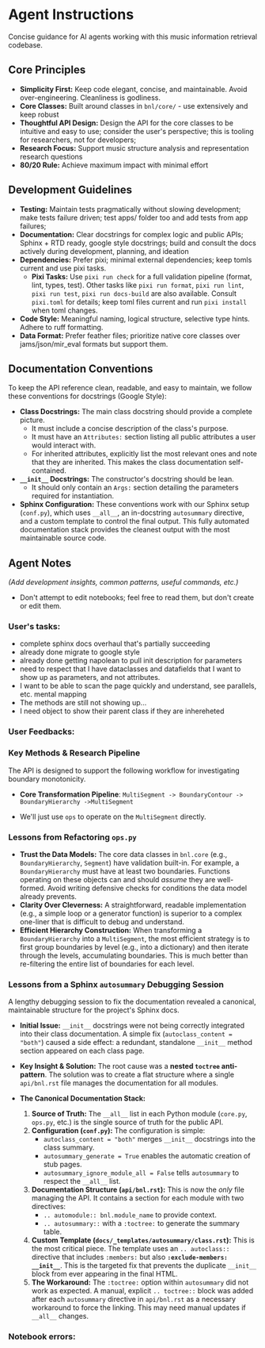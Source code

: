 # Agent Instructions

Concise guidance for AI agents working with this music information retrieval codebase.

## Core Principles

- **Simplicity First:** Keep code elegant, concise, and maintainable. Avoid over-engineering. Cleanliness is godliness.
- **Core Classes:** Built around classes in `bnl/core/` - use extensively and keep robust
- **Thoughtful API Design:** Design the API for the core classes to be intuitive and easy to use; consider the user's perspective; this is tooling for researchers, not for developers;
- **Research Focus:** Support music structure analysis and representation research questions
- **80/20 Rule:** Achieve maximum impact with minimal effort

## Development Guidelines

- **Testing:** Maintain tests pragmatically without slowing development; make tests failure driven; test apps/ folder too and add tests from app failures;
- **Documentation:** Clear docstrings for complex logic and public APIs; Sphinx + RTD ready, google style docstrings; build and consult the docs actively during development, planning, and ideation
- **Dependencies:** Prefer pixi; minimal external dependencies; keep tomls current and use pixi tasks.
    - **Pixi Tasks:** Use `pixi run check` for a full validation pipeline (format, lint, types, test). Other tasks like `pixi run format`, `pixi run lint`, `pixi run test`, `pixi run docs-build` are also available. Consult `pixi.toml` for details; keep toml files current and run `pixi install` when toml changes.
- **Code Style:** Meaningful naming, logical structure, selective type hints. Adhere to ruff formatting.
- **Data Format:** Prefer feather files; prioritize native core classes over jams/json/mir_eval formats but support them.


## Documentation Conventions

To keep the API reference clean, readable, and easy to maintain, we follow these conventions for docstrings (Google Style):

- **Class Docstrings:** The main class docstring should provide a complete picture.
    - It must include a concise description of the class's purpose.
    - It must have an `Attributes:` section listing all public attributes a user would interact with.
    - For inherited attributes, explicitly list the most relevant ones and note that they are inherited. This makes the class documentation self-contained.
- **`__init__` Docstrings:** The constructor's docstring should be lean.
    - It should only contain an `Args:` section detailing the parameters required for instantiation.
- **Sphinx Configuration:** These conventions work with our Sphinx setup (`conf.py`), which uses `__all__`, an in-docstring `autosummary` directive, and a custom template to control the final output. This fully automated documentation stack provides the cleanest output with the most maintainable source code.


## Agent Notes

*(Add development insights, common patterns, useful commands, etc.)*
- Don't attempt to edit notebooks; feel free to read them, but don't create or edit them.

### User's tasks:
- complete sphinx docs overhaul that's partially succeeding
- already done migrate to google style
- already done getting napolean to pull init description for parameters
- need to respect that I have dataclasses and datafields that I want to show up as parameters, and not attributes.
- I want to be able to scan the page quickly and understand, see parallels, etc. mental mapping
- The methods are still not showing up...
- I need object to show their parent class if they are inhereheted


### User Feedbacks:

### **Key Methods & Research Pipeline**

The API is designed to support the following workflow for investigating boundary monotonicity.

* **Core Transformation Pipeline**:
`MultiSegment -> BoundaryContour -> BoundaryHierarchy ->MultiSegment`
- We'll just use `ops` to operate on the `MultiSegment` directly.


### Lessons from Refactoring `ops.py`

- **Trust the Data Models:** The core data classes in `bnl.core` (e.g., `BoundaryHierarchy`, `Segment`) have validation built-in. For example, a `BoundaryHierarchy` must have at least two boundaries. Functions operating on these objects can and should *assume* they are well-formed. Avoid writing defensive checks for conditions the data model already prevents.
- **Clarity Over Cleverness:** A straightforward, readable implementation (e.g., a simple loop or a generator function) is superior to a complex one-liner that is difficult to debug and understand.
- **Efficient Hierarchy Construction:** When transforming a `BoundaryHierarchy` into a `MultiSegment`, the most efficient strategy is to first group boundaries by level (e.g., into a dictionary) and then iterate through the levels, accumulating boundaries. This is much better than re-filtering the entire list of boundaries for each level.

### Lessons from a Sphinx `autosummary` Debugging Session

A lengthy debugging session to fix the documentation revealed a canonical, maintainable structure for the project's Sphinx docs.

-   **Initial Issue:** `__init__` docstrings were not being correctly integrated into their class documentation. A simple fix (`autoclass_content = "both"`) caused a side effect: a redundant, standalone `__init__` method section appeared on each class page.

-   **Key Insight & Solution:** The root cause was a **nested `toctree` anti-pattern**. The solution was to create a flat structure where a single `api/bnl.rst` file manages the documentation for all modules.

-   **The Canonical Documentation Stack:**
    1.  **Source of Truth:** The `__all__` list in each Python module (`core.py`, `ops.py`, etc.) is the single source of truth for the public API.
    2.  **Configuration (`conf.py`):** The configuration is simple:
        -   `autoclass_content = "both"` merges `__init__` docstrings into the class summary.
        -   `autosummary_generate = True` enables the automatic creation of stub pages.
        -   `autosummary_ignore_module_all = False` tells `autosummary` to respect the `__all__` list.
    3.  **Documentation Structure (`api/bnl.rst`):** This is now the *only* file managing the API. It contains a section for each module with two directives:
        -   `.. automodule:: bnl.module_name` to provide context.
        -   `.. autosummary::` with a `:toctree:` to generate the summary table.
    4.  **Custom Template (`docs/_templates/autosummary/class.rst`):** This is the most critical piece. The template uses an `.. autoclass::` directive that includes `:members:` but also **`:exclude-members: __init__`**. This is the targeted fix that prevents the duplicate `__init__` block from ever appearing in the final HTML.
    5.  **The Workaround:** The `:toctree:` option within `autosummary` did not work as expected. A manual, explicit `.. toctree::` block was added after each `autosummary` directive in `api/bnl.rst` as a necessary workaround to force the linking. This may need manual updates if `__all__` changes.

### Notebook errors:
